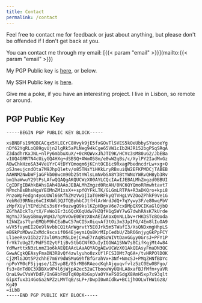 ```yaml
---
title: Contact
permalink: /contact
---
```


Feel free to contact me for feedback or just about anything, but please don't
be offended if I don't get back at you.

You can contact me through my email:
[{{< param "email" >}}](mailto:{{< param "email" >}})

My PGP Public key is [here](/gpg_cpmachado_key.asc), or below.

My SSH Public key is [here](/ssh_cpmachado_key.asc).

Give me a poke, if you have an interesting project.
I live in Lisbon, so remote or around.

## PGP Public Key


```
-----BEGIN PGP PUBLIC KEY BLOCK-----

xsBNBFs19MQBCACqx5YLECrC8Hvyk9jE5fxGOvTlSVES5kOeUbbySYuooeYg
nDf62YgRLoQ89gvUjn2lgRk5aPLNeg94kCge65VW1cIb2HJR152bgPSqSRqA
Z3dadhrKxJNL+nlPy6mbbuXuX/+0cRQWvxJhJTI9K/HCVc3sM80uG2/JbEBa
v1UQ4GRRTN4cUiyGQ4HXg+dSBSQ+AWmO58m/e8wW2gBs/c/XylPY2IadMxGz
ABwChkHzoSA34VeUYrC4tDYYOmoqm6jKCntOCBic9RxagPbedncdrLw+xg+Q
pSJneujcndOta7M9JhpQletv/o85TNsYiHKkLryRBxuiQW2EFKPMDCjTABEB
AAHNM2NwbWFjaGFkb0Bwcm90b25tYWlsLmNvbSA8Y3BtYWNoYWRvQHByb3Rv
bm1haWwuY29tPsLAfwQQAQgAKQUCWzX00AYLCQcIAwIJEBALMhZmgzd0BBUI
CgIDFgIBAhkBAhsDAh4BAAoJEBALMhZmgzd0RoAH/0NC6QYQmoRRmwhtavt7
NPmchBsBhsNguYEOMnZM1xsX++spfOYFkLTK/GLGmLRTPA+R3aDKQro+kpi8
PnzoWpFedgn4yoUOWl66KfhZMzVw1jIaT0HRFkyQTVHgLVVZOoZPhkF9Ve1G
YebRd39RNez6oCIKUWl3QJTQByhbCJtfHlArWrdJdQ+7qYywy3F/e80wqPbV
zMpfXUylYEPdihEs3s6Y+9uzwgQ9kslKZpHDgxV6e7cxDMpQX9CIKaGlQjbQ
ZGfhADckTo/tX/FxWo1Er3i6QcK6qUdw7HZQfH1g5WY7wG7dwhRAsK7kUrde
WgYnJ75uyGBmuyWqH3/hpVvOwE0EWzX0xAEIAKoxQnNLLbv+rHKDSTcBQoda
t2kWZas7tynEMQbM9hCEaBwC57mCI5x0iqvAf3tOi3m3JpIFG/4Em8lIuOA9
wVV5fuymEI2Oe9lNvbbCQ1tAnWgrvtY5E0Jrk5m5TWafI3/XsQNDxmgHhpLS
eBGkPoMDwvZxMdc9scxifO64EjeymiQsBKrMIpCedbU/ZbR66njygGkPpFCY
Ll1eeRsv3ib2z73vl0MacM5LDejCHwE7rAqRSoWIVtDavGGyy0GrsJ+PFY1P
frVk7oUg2T/MdF5O2ytF1jBv5tbGCNfKOuIyIGGWA1SNW7s8CifKgjMt4w84
YdMwrttxN3zLnmZ1o6kAEQEAAcLAaAQYAQgAEwUCWzX01AkQEAsyFmaDN3QC
GwwACgkQEAsyFmaDN3RBvQf4zwlyuho0zxUflFCSIOMt7q6A+/tvHRPOlDOK
Cj2MlGJOt5P2chhE7m6Y9dWSMuG9hfBfGrahVx+3Nf+NmcSJ+PMqZHNfBDYc
npPoYM0cFSjjgse/1ZSvp8E/85rMB6RAeocKqhAjguqvfvlz5zC0Ew0BFgo/
fs3+8nTdOC3XDBXv9P4l6jWjpA2ec52aCTbooaWyUQHLA8xafBJfMfm+yaVR
QnaL9wCVsWYDdF/InG9bFmUTqK0pAbGspVaOYXeFSOSdgX8AmH5xp7x93qlt
6ipXfux314GoSa2NPZzLMVTqB/sLP+/DwpI0wACdkw+BC1jhOOLwTHW1Gz8/
Kg49
=iLbB
-----END PGP PUBLIC KEY BLOCK-----
```

